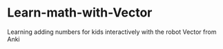 # Learn-math-with-Vector
Learning adding numbers for kids interactively with the robot Vector from Anki
